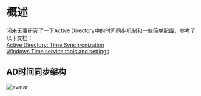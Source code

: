 # 概述

闲来无事研究了一下Active Directory中的时间同步机制和一些简单配置，参考了以下文档：  
[Active Directory: Time Synchronization](https://social.technet.microsoft.com/wiki/contents/articles/50924.active-directory-time-synchronization.aspx)  
[Windows Time service tools and settings](https://docs.microsoft.com/en-us/windows-server/networking/windows-time-service/windows-time-service-tools-and-settings)  

## AD时间同步架构

![avatar](C:\Users\Pactera\LearningExp\images\TimeSyncAD.PNG)
